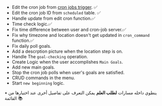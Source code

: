 - Edit the cron job from [cron jobs trigger](cron-job.org). ✅
- Edit the cron job ID from `scheduled` table. ✅
- Handle update from edit cron function.✅
- Time check logic.✅
- Fix time difference between user and cron-job server.✅
- Fix why timezone and location doesn't get updated in `cron_command` function.✅
- Fix daily poll goals.
- Add a descrption picture when the location step is on.
- Handle The `goal-checking` operation.
- Create Logic when the user accomplishes `Main Goals`.
- Add new main goals.
- Stop the cron job polls when user's goals are satisfied.
- CRUD commands in the menu.
- Start `new beginning` logic.


• ينطوي داخله مسارات <b>لطلب العلم</b> يمكن التعرف على تفاصيل أخرى عند اختيارها من القائمة 📚
